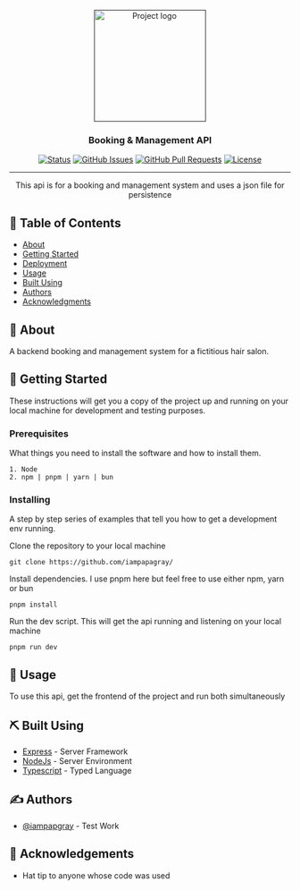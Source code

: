 <p align="center">
  <a href="" rel="noopener">
 <img width=200px height=200px src="https://i.imgur.com/6wj0hh6.jpg" alt="Project logo"></a>
</p>

<h3 align="center">Booking & Management API</h3>

<div align="center">

[![Status](https://img.shields.io/badge/status-active-success.svg)]()
[![GitHub Issues](https://img.shields.io/github/issues/kylelobo/The-Documentation-Compendium.svg)](https://github.com/iampapagray/svt_salon_api/issues)
[![GitHub Pull Requests](https://img.shields.io/github/issues-pr/kylelobo/The-Documentation-Compendium.svg)](https://github.com/iampapagray/svt_salon_api/pulls)
[![License](https://img.shields.io/badge/license-MIT-blue.svg)](/LICENSE)

</div>

---

<p align="center"> This api is for a booking and management system and uses a json file for persistence
    <br> 
</p>

## 📝 Table of Contents

- [About](#about)
- [Getting Started](#getting_started)
- [Deployment](#deployment)
- [Usage](#usage)
- [Built Using](#built_using)
- [Authors](#authors)
- [Acknowledgments](#acknowledgement)

## 🧐 About <a name = "about"></a>

A backend booking and management system for a fictitious hair salon.

## 🏁 Getting Started <a name = "getting_started"></a>

These instructions will get you a copy of the project up and running on your local machine for development and testing purposes.

### Prerequisites

What things you need to install the software and how to install them.

```
1. Node
2. npm | pnpm | yarn | bun
```

### Installing

A step by step series of examples that tell you how to get a development env running.

Clone the repository to your local machine

```
git clone https://github.com/iampapagray/
```

Install dependencies. I use pnpm here but feel free to use either npm, yarn or bun

```
pnpm install
```
Run the dev script. This will get the api running and listening on your local machine

```
pnpm run dev
```

## 🎈 Usage <a name="usage"></a>

To use this api, get the frontend of the project and run both simultaneously 


## ⛏️ Built Using <a name = "built_using"></a>

- [Express](https://expressjs.com/) - Server Framework
- [NodeJs](https://nodejs.org/en/) - Server Environment
- [Typescript](https://www.typescriptlang.org/) - Typed Language

## ✍️ Authors <a name = "authors"></a>

- [@iampapgray](https://github.com/iampapagray) - Test Work

## 🎉 Acknowledgements <a name = "acknowledgement"></a>

- Hat tip to anyone whose code was used
